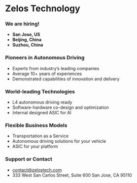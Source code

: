 # **Zelos Technology**

### We are hiring!
- **San Jose, US**
- **Beijing, China**
- **Suzhou, China**


### Pioneers in Autonomous Driving
- Experts from industry’s leading companies
- Average 10+ years of experiences
- Demonstrated capabilities of innovation and delivery

### World-leading Technologies​
- L4 autonomous driving ready
- Software-hardware co-design and optimization
- Internal designed ASIC for AI

### Flexible Business Models
- Transportation as a Service
- Autonomous driving solutions for your vehicle
- ASIC for your platform


### Support or Contact

- <contact@zelostech.com>
- 333 West San Carlos Street, Suite 600 
San Jose, CA 95110


